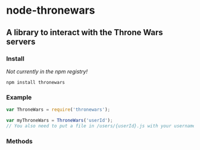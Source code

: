 # node-thronewars
## A library to interact with the Throne Wars servers


### Install

*Not currently in the npm registry!*

````
npm install thronewars
````


### Example

````js
var ThroneWars = require('thronewars');

var myThroneWars = ThroneWars('userId');
// You also need to put a file in /users/{userId}.js with your username/password/server

````

### Methods


